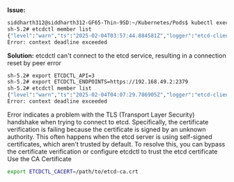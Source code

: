 **Issue:**
```bash
siddharth312@siddharth312-GF65-Thin-9SD:~/Kubernetes/Pods$ kubectl exec -it etcd-my-cluster -n kube-system -- sh
sh-5.2# etcdctl member list
{"level":"warn","ts":"2025-02-04T03:57:44.884581Z","logger":"etcd-client","caller":"v3@v3.5.15/retry_interceptor.go:63","msg":"retrying of unary invoker failed","target":"etcd-endpoints://0xc00002a000/127.0.0.1:2379","attempt":0,"error":"rpc error: code = DeadlineExceeded desc = latest balancer error: last connection error: connection error: desc = \"error reading server preface: read tcp 127.0.0.1:40794->127.0.0.1:2379: read: connection reset by peer\""}
Error: context deadline exceeded
```
**Solution:**
etcdctl can't connect to the etcd service, resulting in a connection reset by peer error
``` bash
sh-5.2# export ETCDCTL_API=3
sh-5.2# export ETCDCTL_ENDPOINTS=https://192.168.49.2:2379
sh-5.2# etcdctl member list                               
{"level":"warn","ts":"2025-02-04T04:07:29.786905Z","logger":"etcd-client","caller":"v3@v3.5.15/retry_interceptor.go:63","msg":"retrying of unary invoker failed","target":"etcd-endpoints://0xc00045e000/192.168.49.2:2379","attempt":0,"error":"rpc error: code = DeadlineExceeded desc = latest balancer error: last connection error: connection error: desc = \"transport: authentication handshake failed: tls: failed to verify certificate: x509: certificate signed by unknown authority\""}
Error: context deadline exceeded
```
Error indicates a problem with the TLS (Transport Layer Security) handshake when trying to connect to etcd. Specifically, the certificate verification is failing because the certificate is signed by an unknown authority. This often happens when the etcd server is using self-signed certificates, which aren't trusted by default.
To resolve this, you can bypass the certificate verification or configure etcdctl to trust the etcd certificate
Use the CA Certificate
```bash
export ETCDCTL_CACERT=/path/to/etcd-ca.crt
```
